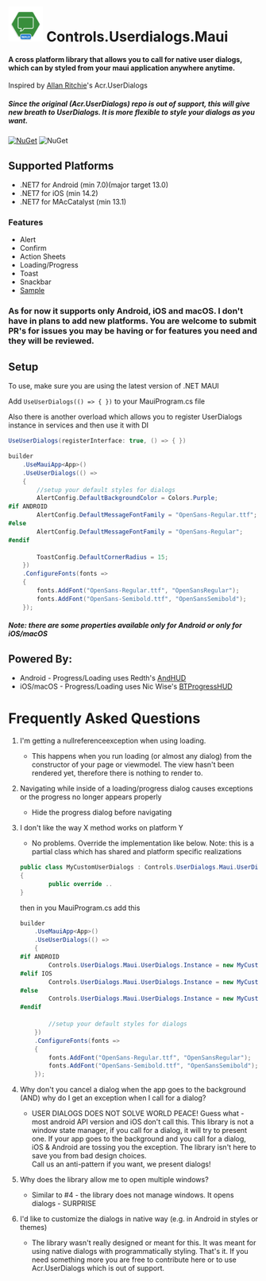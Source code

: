 # <img src="userdialogs_maui_icon.png" width="70" height="70"/> Controls.Userdialogs.Maui

#### A cross platform library that allows you to call for native user dialogs, which can by styled from your maui application anywhere anytime.

Inspired by [Allan Ritchie](https://github.com/aritchie)'s Acr.UserDialogs

##### Since the original (Acr.UserDialogs) repo is out of support, this will give new breath to UserDialogs. It is more flexible to style your dialogs as you want. 

[![NuGet](https://img.shields.io/nuget/v/Controls.UserDialogs.Maui.svg?maxAge=2592000)](https://www.nuget.org/packages/Controls.UserDialogs.Maui) ![NuGet](https://img.shields.io/nuget/dt/Controls.UserDialogs.Maui)

## Supported Platforms

* .NET7 for Android (min 7.0)(major target 13.0)
* .NET7 for iOS (min 14.2)
* .NET7 for MAcCatalyst (min 13.1)

### Features

* Alert
* Confirm
* Action Sheets
* Loading/Progress
* Toast
* Snackbar
* [Sample](https://github.com/Alex-Dobrynin/Controls.UserDialogs.Maui/tree/master/Sample)

### As for now it supports only Android, iOS and macOS. I don't have in plans to add new platforms. You are welcome to submit PR's for issues you may be having or for features you need and they will be reviewed.

## Setup

To use, make sure you are using the latest version of .NET MAUI

Add ```UseUserDialogs(() => { })``` to your MauiProgram.cs file

Also there is another overload which allows you to register UserDialogs instance in services and then use it with DI

```csharp
UseUserDialogs(registerInterface: true, () => { })
```

```csharp
builder
    .UseMauiApp<App>()
    .UseUserDialogs(() =>
    {
        //setup your default styles for dialogs
        AlertConfig.DefaultBackgroundColor = Colors.Purple;
#if ANDROID
        AlertConfig.DefaultMessageFontFamily = "OpenSans-Regular.ttf";
#else
        AlertConfig.DefaultMessageFontFamily = "OpenSans-Regular";
#endif

        ToastConfig.DefaultCornerRadius = 15;
    })
    .ConfigureFonts(fonts =>
    {
        fonts.AddFont("OpenSans-Regular.ttf", "OpenSansRegular");
        fonts.AddFont("OpenSans-Semibold.ttf", "OpenSansSemibold");
    });
```

##### Note: there are some properties available only for Android or only for iOS/macOS

## Powered By:

* Android - Progress/Loading uses Redth's [AndHUD](https://github.com/Redth/AndHUD)
* iOS/macOS - Progress/Loading uses Nic Wise's [BTProgressHUD](https://github.com/nicwise/BTProgressHUD)

# Frequently Asked Questions

1. I'm getting a nullreferenceexception when using loading.
    * This happens when you run loading (or almost any dialog) from the constructor of your page or viewmodel.  The view hasn't been rendered yet, therefore there is nothing to render to.

2. Navigating while inside of a loading/progress dialog causes exceptions or the progress no longer appears properly
    * Hide the progress dialog before navigating

3. I don't like the way X method works on platform Y
    * No problems. Override the implementation like below. Note: this is a partial class which has shared and platform specific realizations


    ```csharp
    public class MyCustomUserDialogs : Controls.UserDialogs.Maui.UserDialogImplementation 
    {
            public override ..
    }
    ```

    then in you MauiProgram.cs add this

    ```csharp
    builder
        .UseMauiApp<App>()
        .UseUserDialogs(() =>
        {
    #if ANDROID
            Controls.UserDialogs.Maui.UserDialogs.Instance = new MyCustomUserDialogs(); //Android realization
    #elif IOS
            Controls.UserDialogs.Maui.UserDialogs.Instance = new MyCustomUserDialogs(); //iOS realization
    #else
            Controls.UserDialogs.Maui.UserDialogs.Instance = new MyCustomUserDialogs(); //mac realization
    #endif

            //setup your default styles for dialogs
        })
        .ConfigureFonts(fonts =>
        {
            fonts.AddFont("OpenSans-Regular.ttf", "OpenSansRegular");
            fonts.AddFont("OpenSans-Semibold.ttf", "OpenSansSemibold");
        });
    ```

4. Why don't you cancel a dialog when the app goes to the background (AND) why do I get an exception when I call for a dialog?

    * USER DIALOGS DOES NOT SOLVE WORLD PEACE! Guess what - most android API version and iOS don't call this.  This library is not a window state manager, if you call for a dialog, 
        it will try to present one. If your app goes to the background and you call for a dialog, iOS & Android are tossing you the exception. The library isn't here to save you from bad design choices.  
        Call us an anti-pattern if you want, we present dialogs!

5. Why does the library allow me to open multiple windows?

    * Similar to #4 - the library does not manage windows. It opens dialogs - SURPRISE
    
6. I'd like to customize the dialogs in native way (e.g. in Android in styles or themes)

    * The library wasn't really designed or meant for this. It was meant for using native dialogs with programmatically styling. That's it. If you need something more you are free to contribute here or to use Acr.UserDialogs which is out of support.
